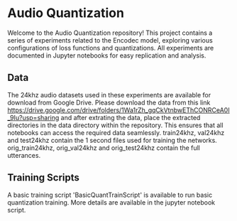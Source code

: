 # Audio Quantization
Welcome to the Audio Quantization repository! This project contains a series of experiments related to the Encodec model, exploring various configurations of loss functions and quantizations. All experiments are documented in Jupyter notebooks for easy replication and analysis.

## Data
The 24khz audio datasets used in these experiments are available for download from Google Drive. Please download the data from this link https://drive.google.com/drive/folders/1Wa1rZh_gqCkVtnbwEThCONRCeA0I_9Iu?usp=sharing and after extrating the data, place the extracted directories in the data directory within the repository. This ensures that all notebooks can access the required data seamlessly. train24khz, val24khz and test24khz contain the 1 second files used for training the networks. orig_train24khz, orig_val24khz and orig_test24khz contain the full utterances.

## Training Scripts
A basic training script 'BasicQuantTrainScript' is available to run basic quantization training. More details are available in the jupyter notebook script.
